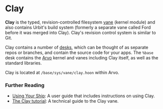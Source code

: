 # Clay

**Clay** is the typed, revision-controlled filesystem [vane](urbit-docs/glossary/vane) (kernel module) and also contains Urbit's build system (formerly a separate vane called Ford before it was merged into Clay). Clay's revision control system is similar to Git.

Clay contains a number of [desks](urbit-docs/glossary/desk), which can be thought of as separate repos or branches, and contain the source code for your apps. The `%base` desk contains the [Arvo](urbit-docs/glossary/arvo) kernel and vanes including Clay itself, as well as the standard libraries.

Clay is located at `/base/sys/vane/clay.hoon` within Arvo.

### Further Reading

- [Using Your Ship](https://urbit.org/using/os/filesystem): A user guide that includes instructions on using Clay.
- [The Clay tutorial](urbit-docs/system/kernel/clay): A technical guide to the Clay vane.
